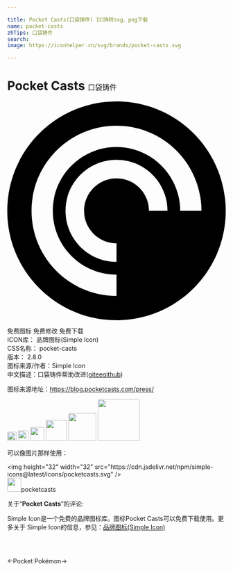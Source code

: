 ```yaml
---

title: Pocket Casts(口袋铸件) ICON转svg、png下载
name: pocket-casts
zhTips: 口袋铸件
search: 
image: https://iconhelper.cn/svg/brands/pocket-casts.svg

---
```


# Pocket Casts  <small style="font-size: 60%;font-weight: 100">口袋铸件</small>

<div id="svg" class="svg-wrap">
<svg role="img" viewBox="0 0 24 24" xmlns="http://www.w3.org/2000/svg"><title>Pocket Casts icon</title><path d="M12,0C5.372,0,0,5.372,0,12c0,6.628,5.372,12,12,12c6.628,0,12-5.372,12-12 C24,5.372,18.628,0,12,0z M15.564,12c0-1.968-1.596-3.564-3.564-3.564c-1.968,0-3.564,1.595-3.564,3.564 c0,1.968,1.595,3.564,3.564,3.564V17.6c-3.093,0-5.6-2.507-5.6-5.6c0-3.093,2.507-5.6,5.6-5.6c3.093,0,5.6,2.507,5.6,5.6H15.564z M19,12c0-3.866-3.134-7-7-7c-3.866,0-7,3.134-7,7c0,3.866,3.134,7,7,7v2.333c-5.155,0-9.333-4.179-9.333-9.333 c0-5.155,4.179-9.333,9.333-9.333c5.155,0,9.333,4.179,9.333,9.333H19z"/></svg>
</div>
<detail full-name='pocket-casts'></detail>

<div class="detail-page">
<p>
<span><span class="badge-success badge">免费图标</span> <span class="badge-success badge">免费修改</span>  <span class="badge-success badge">免费下载</span> </span>
<br/>
<span>
ICON库：
<span class="badge-secondary badge">品牌图标(Simple Icon)</span> 
</span>
<br/>
<span>
CSS名称：
<span class="badge-secondary badge">pocket-casts</span> 
</span>

<br/>
<span>
版本：
<span class="badge-secondary badge">2.8.0</span> 
</span>
<br/>
<span>图标来源/作者：<span class="badge-light badge">Simple Icon</span></span> 
<br/>
<span class="zh-detail">中文描述：<span class="badge-primary badge">口袋铸件</span><span class="help-link"><span>帮助改进</span>(<a href="https://gitee.com/liuwave/icon-helper/edit/master/json/brands/pocket-casts.json" target="_blank" rel="noopener noreferrer">gitee</a><a href="https://github.com/liuwave/icon-helper/edit/master/json/brands/pocket-casts.json" target="_blank" rel="noopener noreferrer">github</a></span>)</span><br/>
</p>
</div><div class="description description alert alert-light"><p>图标来源地址：<a href="https://blog.pocketcasts.com/press/" target="_blank" rel="noopener noreferrer">https://blog.pocketcasts.com/press/</a></p></div>
<div class="alert alert-dark">
<img height="21" width="21" src="https://cdn.jsdelivr.net/npm/simple-icons@latest/icons/pocketcasts.svg" />
<img height="24" width="24" src="https://cdn.jsdelivr.net/npm/simple-icons@latest/icons/pocketcasts.svg" />
<img height="32" width="32" src="https://cdn.jsdelivr.net/npm/simple-icons@latest/icons/pocketcasts.svg" />
<img height="48" width="48" src="https://cdn.jsdelivr.net/npm/simple-icons@latest/icons/pocketcasts.svg" />
<img height="64" width="64" src="https://cdn.jsdelivr.net/npm/simple-icons@latest/icons/pocketcasts.svg" />
<img height="96" width="96" src="https://cdn.jsdelivr.net/npm/simple-icons@latest/icons/pocketcasts.svg" />

</div>
<div>
  <p>可以像图片那样使用：    
  </p>
  <div class="alert alert-primary" style="font-size: 14px">
    &lt;img height="32" width="32" src="https://cdn.jsdelivr.net/npm/simple-icons@latest/icons/pocketcasts.svg" /&gt;
    <copy-btn content='<img height="32" width="32" src="https://cdn.jsdelivr.net/npm/simple-icons@latest/icons/pocketcasts.svg" />'></copy-btn>
  </div>
  <div class="alert alert-secondary">
    <img height="32" width="32" src="https://cdn.jsdelivr.net/npm/simple-icons@latest/icons/pocketcasts.svg" />pocketcasts
    <copy-btn content="pocketcasts" btn-title="复制图标名称"></copy-btn>
  </div>
</div>
<div class="icon-detail__container">
<p>关于“<b>Pocket Casts</b>”的评论:</p>
</div>
<Vssue title="关于“Pocket Casts”的评论" />
<div><p>Simple Icon是一个免费的品牌图标库。图标Pocket Casts可以免费下载使用。更多关于  Simple Icon的信息，参见：<a target="_blank" href="https://iconhelper.cn/brands.html">品牌图标(Simple Icon)</a>
</p></div>


<div style="padding:2rem 0 " class="page-nav"><p class="inner"><span class="prev">←<router-link to="/icon/pocket.html">Pocket</router-link></span> <span class="next"><router-link to="/icon/pokemon.html">Pokémon</router-link>→</span></p></div>

